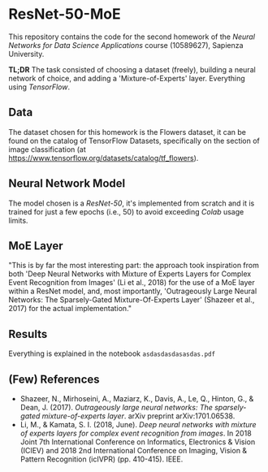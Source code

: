 # ResNet-50-MoE 

This repository contains the code for the second homework of the *Neural Networks for Data Science Applications* course (10589627), Sapienza University.

**TL;DR** The task consisted of choosing a dataset (freely), building a neural network of choice, and adding a 'Mixture-of-Experts' layer. Everything using *TensorFlow*.

## Data

The dataset chosen for this homework is the Flowers dataset, it can be found on the catalog of TensorFlow Datasets, specifically on the section of image classification (at https://www.tensorflow.org/datasets/catalog/tf_flowers).

## Neural Network Model

The model chosen is a *ResNet-50*, it's implemented from scratch and it is trained for just a few epochs (i.e., 50) to avoid exceeding *Colab* usage limits.

## MoE Layer 

"This is by far the most interesting part: the approach took inspiration from both 'Deep Neural Networks with Mixture of Experts Layers for Complex Event Recognition from Images' (Li et al., 2018) for the use of a MoE layer within a ResNet model, and, most importantly, 'Outrageously Large Neural Networks: The Sparsely-Gated Mixture-Of-Experts Layer' (Shazeer et al., 2017) for the actual implementation."

## Results 
Everything is explained in the notebook `asdasdasdasasdas.pdf`

## (Few) References
- Shazeer, N., Mirhoseini, A., Maziarz, K., Davis, A., Le, Q., Hinton, G., & Dean, J. (2017). *Outrageously large neural networks: The sparsely-gated mixture-of-experts layer*. arXiv preprint arXiv:1701.06538.
- Li, M., & Kamata, S. I. (2018, June). *Deep neural networks with mixture of experts layers for complex event recognition from images*. In 2018 Joint 7th International Conference on Informatics, Electronics & Vision (ICIEV) and 2018 2nd International Conference on Imaging, Vision & Pattern Recognition (icIVPR) (pp. 410-415). IEEE.
